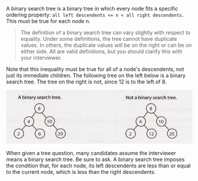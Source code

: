 A binary search tree is a binary tree in which every node fits a specific
ordering property: `all left descendents <= n < all right descendents`. This
must be true for each node n.

> The definition of a binary search tree can vary slightly with respect to
> equality. Under some definitions, the tree cannot have duplicate values. In
> others, the duplicate values will be on the right or can be on either side.
> All are valid definitions, but you should clarify this with your interviewer.

Note that this inequality must be true for all of a node's descendents, not just
its immediate children. The following tree on the left below is a binary search
tree. The tree on the right is not, since 12 is to the left of 8.

![](screenshots/screenshot-20210618110154.png)

When given a tree question, many candidates assume the interviewer means a
binary search tree. Be sure to ask. A binary search tree imposes the condition
that, for each node, its left descendents are less than or equal to the current
node, which is less than the right descendents.
